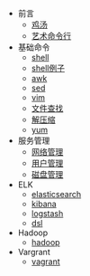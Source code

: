 - 前言
    - [鸡汤](/docs/{{version}}/installation)
    - [艺术命令行](/docs/{{version}}/jlevythe-art-of-command-line)
- 基础命令
    - [shell](/docs/{{version}}/shell)
    - [shell例子](/docs/{{version}}/shell-example)
    - [awk](/docs/{{version}}/awk)
    - [sed](/docs/{{version}}/sed)
    - [vim](/docs/{{version}}/vim)
    - [文件查找](/docs/{{version}}/find)
    - [解压缩](/docs/{{version}}/zip)
    - [yum](/docs/{{version}}/yum)
- 服务管理
    - [网络管理](/docs/{{version}}/net)
    - [用户管理](/docs/{{version}}/user)
    - [磁盘管理](/docs/{{version}}/disk_manager)
- ELK
    - [elasticsearch](/docs/{{version}}/elasticsearch)
    - [kibana](/docs/{{version}}/kibana)
    - [logstash](/docs/{{version}}/logstash)
    - [dsl](/docs/{{version}}/dsl)
- Hadoop
    - [hadoop](/docs/{{version}}/hadoop)
- Vargrant
    - [vagrant](/docs/{{version}}/vagrant)